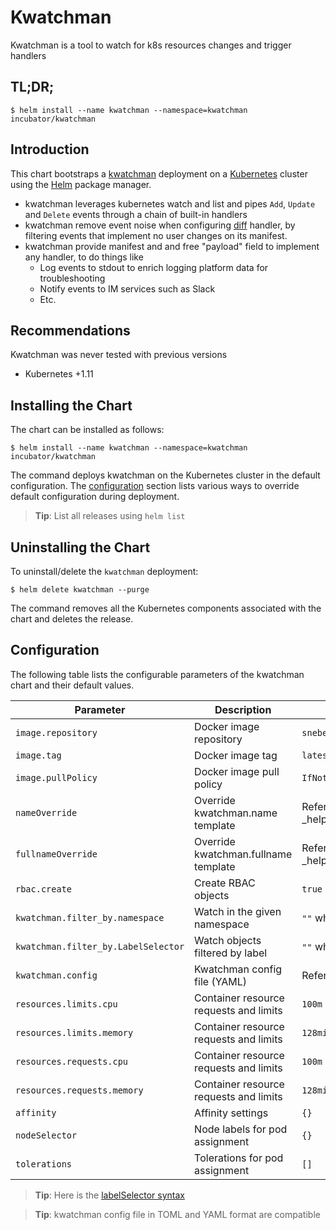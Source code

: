 Kwatchman
=======

Kwatchman is a tool to watch for k8s resources changes and trigger handlers

TL;DR;
------

```console
$ helm install --name kwatchman --namespace=kwatchman incubator/kwatchman
```

Introduction
------------

This chart bootstraps a [kwatchman](https://github.com/snebel29/kwatchman) deployment on a [Kubernetes](http://kubernetes.io) cluster using the [Helm](https://helm.sh) package manager.

 - kwatchman leverages kubernetes watch and list and pipes `Add`, `Update` and `Delete` events through a chain of built-in handlers
 - kwatchman remove event noise when configuring [diff]() handler, by filtering events that implement no user changes on its manifest.
 - kwatchman provide manifest and and free "payload" field to implement any handler, to do things like
    - Log events to stdout to enrich logging platform data for troubleshooting
    - Notify events to IM services such as Slack
    - Etc.
 
Recommendations
-------------

Kwatchman was never tested with previous versions

 - Kubernetes +1.11
 

Installing the Chart
--------------------

The chart can be installed as follows:

```console
$ helm install --name kwatchman --namespace=kwatchman incubator/kwatchman
```

The command deploys kwatchman on the Kubernetes cluster in the default configuration. The [configuration](#configuration) section lists various ways to override default configuration during deployment.

> **Tip**: List all releases using `helm list`

Uninstalling the Chart
----------------------

To uninstall/delete the `kwatchman` deployment:

```console
$ helm delete kwatchman --purge
```

The command removes all the Kubernetes components associated with the chart and deletes the release.

Configuration
-------------

The following table lists the configurable parameters of the kwatchman chart and their default values.

| Parameter                            | Description                            | Default                           |
| -----------------------              | ----------------------------------     | ----------------------------------|
| `image.repository`                   | Docker image repository                | `snebel29/kwatchman`              |
| `image.tag`                          | Docker image tag                       | `latest`                          |
| `image.pullPolicy`                   | Docker image pull policy               | `IfNotPresent`                    |
| `nameOverride`                       | Override kwatchman.name template       | Refer to _helpers.tpl             |
| `fullnameOverride`                   | Override kwatchman.fullname template   | Refer to _helpers.tpl             |
| `rbac.create`                        | Create RBAC objects                    | `true`                            |
| `kwatchman.filter_by.namespace`      | Watch in the given namespace           | `""` which means all              |
| `kwatchman.filter_by.LabelSelector`  | Watch objects filtered by label        | `""` which means all              |
| `kwatchman.config`                   | Kwatchman config file (YAML)           | Refer [config](https://github.com/snebel29/kwatchman#configuration)              |
| `resources.limits.cpu`               | Container resource requests and limits | `100m`                            |
| `resources.limits.memory`            | Container resource requests and limits | `128mi`                           |
| `resources.requests.cpu`             | Container resource requests and limits | `100m`                            |
| `resources.requests.memory`          | Container resource requests and limits | `128mi`                           |
| `affinity`                           | Affinity settings                      | `{}`                              |
| `nodeSelector`                       | Node labels for pod assignment         | `{}`                              |
| `tolerations`                        | Tolerations for pod assignment         | `[]`                              |

> **Tip**: Here is the [labelSelector syntax](https://kubernetes.io/docs/concepts/overview/working-with-objects/labels/#syntax-and-character-set)

> **Tip**: kwatchman config file in TOML and YAML format are compatible
